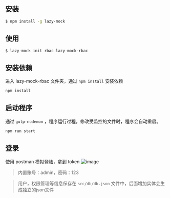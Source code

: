 ## 安装

``` bash
$ npm install -g lazy-mock
```

## 使用

``` bash
$ lazy-mock init rbac lazy-mock-rbac
```

## 安装依赖
进入 lazy-mock-rbac 文件夹，通过 `npm install` 安装依赖
```bash
npm install
```

## 启动程序
通过 `gulp-nodemon` ，程序运行过程，修改受监控的文件时，程序会自动重启。
```bash
npm run start
```

## 登录
使用 postman 模拟登陆，拿到 token
![image](https://raw.githubusercontent.com/wjkang/lazy-mock/master/screenshot/2.jpg)

>内置账号：admin，密码：123

>用户，权限管理等信息保存在 `src/db/db.json` 文件中，后面增加实体会生成独立的json文件
